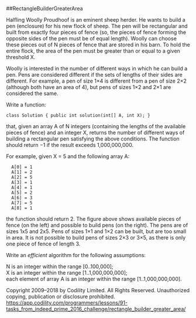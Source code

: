 ##RectangleBuilderGreaterArea

Halfling Woolly Proudhoof is an eminent sheep herder. He wants to build a pen (enclosure) for his new flock of sheep. The pen will be rectangular and built from exactly four pieces of fence (so, the pieces of fence forming the opposite sides of the pen must be of equal length). Woolly can choose these pieces out of N pieces of fence that are stored in his barn. To hold the entire flock, the area of the pen must be greater than or equal to a given threshold X.

Woolly is interested in the number of different ways in which he can build a pen. Pens are considered different if the sets of lengths of their sides are different. For example, a pen of size 1×4 is different from a pen of size 2×2 (although both have an area of 4), but pens of sizes 1×2 and 2×1 are considered the same.

Write a function:

```
class Solution { public int solution(int[] A, int X); }
```

that, given an array A of N integers (containing the lengths of the available pieces of fence) and an integer X, returns the number of different ways of building a rectangular pen satisfying the above conditions. The function should return −1 if the result exceeds 1,000,000,000.

For example, given X = 5 and the following array A:

```
  A[0] = 1
  A[1] = 2
  A[2] = 5
  A[3] = 1
  A[4] = 1
  A[5] = 2
  A[6] = 3
  A[7] = 5
  A[8] = 1
```

the function should return 2. The figure above shows available pieces of fence (on the left) and possible to build pens (on the right). The pens are of sizes 1x5 and 2x5. Pens of sizes 1×1 and 1×2 can be built, but are too small in area. It is not possible to build pens of sizes 2×3 or 3×5, as there is only one piece of fence of length 3.

Write an *efficient* algorithm for the following assumptions:

N is an integer within the range [0..100,000];<br>
X is an integer within the range [1..1,000,000,000];<br>
each element of array A is an integer within the range [1..1,000,000,000].

Copyright 2009–2018 by Codility Limited. All Rights Reserved. Unauthorized copying, publication or disclosure prohibited.
https://app.codility.com/programmers/lessons/91-tasks_from_indeed_prime_2016_challenge/rectangle_builder_greater_area/